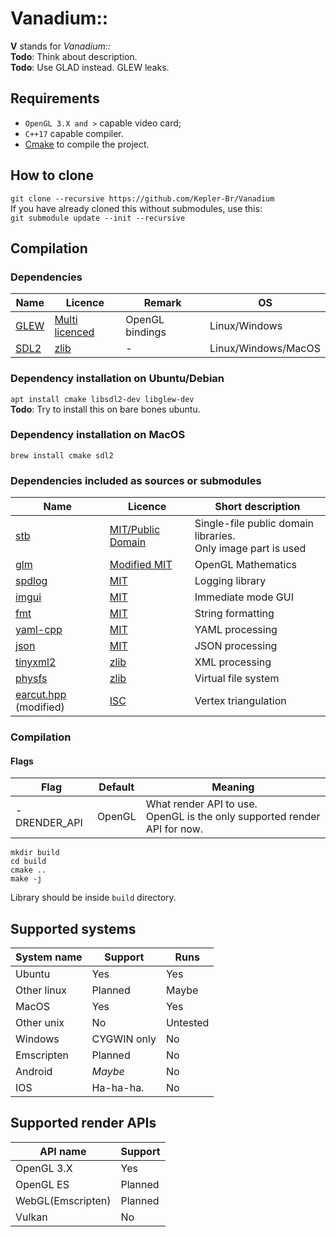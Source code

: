# Vanadium::

**V** stands for *Vanadium::*  
**Todo**: Think about description.  
**Todo**: Use GLAD instead. GLEW leaks.

## Requirements

* `OpenGL 3.X and >` capable video card;
* `C++17` capable compiler.
* [Cmake](https://cmake.org/) to compile the project.

## How to clone

`git clone --recursive https://github.com/Kepler-Br/Vanadium`  
If you have already cloned this without submodules, use this:  
`git submodule update --init --recursive`

## Compilation

### Dependencies

| Name                                       | Licence                                                                      | Remark          | OS                  |
| -------------                              | -------------                                                                | --------------- | -------------       |
| [GLEW](https://github.com/nigels-com/glew) | [Multi licenced](https://github.com/nigels-com/glew/blob/master/LICENSE.txt) | OpenGL bindings | Linux/Windows       |
| [SDL2](https://github.com/libsdl-org/SDL)  | [zlib](https://github.com/libsdl-org/SDL/blob/main/LICENSE.txt)              | -               | Linux/Windows/MacOS |

### Dependency installation on Ubuntu/Debian

`apt install cmake libsdl2-dev libglew-dev`  
**Todo**: Try to install this on bare bones ubuntu.

### Dependency installation on MacOS

`brew install cmake sdl2`

### Dependencies included as sources or submodules

| Name                                                          | Licence                                                                      | Short description                                                |
| -------------                                                 | -------------                                                                | -------------                                                    |
| [stb](https://github.com/nothings/stb)                        | [MIT/Public Domain](https://github.com/nothings/stb/blob/master/LICENSE)     | Single-file public domain libraries.<br/>Only image part is used |
| [glm](https://github.com/g-truc/glm)                          | [Modified MIT](https://github.com/g-truc/glm/blob/master/manual.md#section0) | OpenGL Mathematics                                               |
| [spdlog](https://github.com/gabime/spdlog)                    | [MIT](https://github.com/gabime/spdlog/blob/v1.x/LICENSE)                    | Logging library                                                  |
| [imgui](https://github.com/ocornut/imgui)                     | [MIT](https://github.com/ocornut/imgui/blob/master/LICENSE.txt)              | Immediate mode GUI                                               |
| [fmt](https://github.com/fmtlib/fmt)                          | [MIT](https://github.com/fmtlib/fmt/blob/master/LICENSE.rst)                 | String formatting                                                |
| [yaml-cpp](https://github.com/jbeder/yaml-cpp)                | [MIT](https://github.com/jbeder/yaml-cpp/blob/master/LICENSE)                | YAML processing                                                  |
| [json](https://github.com/nlohmann/json)                      | [MIT](https://github.com/nlohmann/json/blob/develop/LICENSE.MIT)             | JSON  processing                                                 |
| [tinyxml2](https://github.com/leethomason/tinyxml2)           | [zlib](https://github.com/leethomason/tinyxml2/blob/master/LICENSE.txt)      | XML processing                                                   |
| [physfs](https://icculus.org/physfs/)                         | [zlib](https://hg.icculus.org/icculus/physfs/raw-file/tip/LICENSE.txt)       | Virtual file system                                              |
| [earcut.hpp](https://github.com/mapbox/earcut.hpp) (modified) | [ISC](https://github.com/mapbox/earcut.hpp/blob/master/LICENSE)              | Vertex triangulation                                             |

### Compilation

#### Flags

| Flag          | Default       | Meaning                                                                      |
| ------------- | ------------- | -------------                                                                |
| -DRENDER_API  | OpenGL        | What render API to use.<br/>OpenGL is the only supported render API for now. |

```
mkdir build
cd build
cmake ..
make -j
```  

Library should be inside `build` directory.

## Supported systems

| System name   | Support       | Runs          |
| ------------- | ------------- | ------------- |
| Ubuntu        | Yes           | Yes           |
| Other linux   | Planned       | Maybe         |
| MacOS         | Yes           | Yes           |
| Other unix    | No            | Untested      |
| Windows       | CYGWIN only   | No            |
| Emscripten    | Planned       | No            |
| Android       | *Maybe*       | No            |
| IOS           | Ha-ha-ha.     | No            |

## Supported render APIs

| API name          | Support        |
| ----------------- | -------------- |
| OpenGL 3.X        | Yes            |
| OpenGL ES         | Planned        |
| WebGL(Emscripten) | Planned        |
| Vulkan            | No             |
